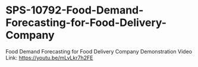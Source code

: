 # SPS-10792-Food-Demand-Forecasting-for-Food-Delivery-Company
Food Demand Forecasting for Food Delivery Company
Demonstration Video Link:  https://youtu.be/mLvLkr7h2FE 
